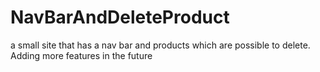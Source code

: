 # NavBarAndDeleteProduct
a small site that has a nav bar and products which are possible to delete. Adding more features in the future
